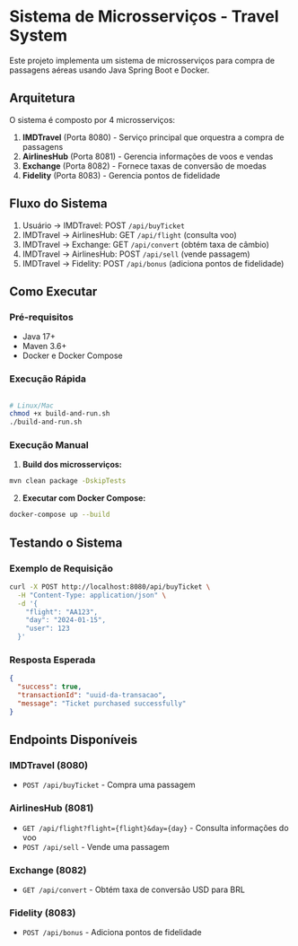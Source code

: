 # Sistema de Microsserviços - Travel System

Este projeto implementa um sistema de microsserviços para compra de passagens aéreas usando Java Spring Boot e Docker.

## Arquitetura

O sistema é composto por 4 microsserviços:

1. **IMDTravel** (Porta 8080) - Serviço principal que orquestra a compra de passagens
2. **AirlinesHub** (Porta 8081) - Gerencia informações de voos e vendas
3. **Exchange** (Porta 8082) - Fornece taxas de conversão de moedas
4. **Fidelity** (Porta 8083) - Gerencia pontos de fidelidade

## Fluxo do Sistema

1. Usuário → IMDTravel: POST `/api/buyTicket`
2. IMDTravel → AirlinesHub: GET `/api/flight` (consulta voo)
3. IMDTravel → Exchange: GET `/api/convert` (obtém taxa de câmbio)
4. IMDTravel → AirlinesHub: POST `/api/sell` (vende passagem)
5. IMDTravel → Fidelity: POST `/api/bonus` (adiciona pontos de fidelidade)

## Como Executar

### Pré-requisitos
- Java 17+
- Maven 3.6+
- Docker e Docker Compose

### Execução Rápida
```bash

# Linux/Mac
chmod +x build-and-run.sh
./build-and-run.sh
```

### Execução Manual

1. **Build dos microsserviços:**
```bash
mvn clean package -DskipTests
```

2. **Executar com Docker Compose:**
```bash
docker-compose up --build
```

## Testando o Sistema

### Exemplo de Requisição
```bash
curl -X POST http://localhost:8080/api/buyTicket \
  -H "Content-Type: application/json" \
  -d '{
    "flight": "AA123",
    "day": "2024-01-15",
    "user": 123
  }'
```

### Resposta Esperada
```json
{
  "success": true,
  "transactionId": "uuid-da-transacao",
  "message": "Ticket purchased successfully"
}
```

## Endpoints Disponíveis

### IMDTravel (8080)
- `POST /api/buyTicket` - Compra uma passagem

### AirlinesHub (8081)
- `GET /api/flight?flight={flight}&day={day}` - Consulta informações do voo
- `POST /api/sell` - Vende uma passagem

### Exchange (8082)
- `GET /api/convert` - Obtém taxa de conversão USD para BRL

### Fidelity (8083)
- `POST /api/bonus` - Adiciona pontos de fidelidade